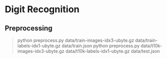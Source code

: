 # Digit Recognition

## Preprocessing
> python preprocess.py data/train-images-idx3-ubyte.gz data/train-labels-idx1-ubyte.gz data/train.json
> python preprocess.py data/t10k-images-idx3-ubyte.gz data/t10k-labels-idx1-ubyte.gz data/test.json

